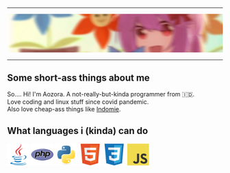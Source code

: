 <hr>
<img src="img/banner.JPG" alt="Banner">
<hr>
<h2>Some short-ass things about me</h2>
<span>
So.... Hi! I'm Aozora. A not-really-but-kinda programmer from 🇮🇩.
<br>
Love coding and linux stuff since covid pandemic.
<br>
Also love cheap-ass things like <a href="https://www.indomie.co.id/">Indomie</a>.
</span>

<h2>What languages i (kinda) can do</h2>
<span>
<img src="https://github.com/devicons/devicon/raw/master/icons/java/java-original.svg" alt="Java" width="52px" height="52px">
<img src="https://github.com/devicons/devicon/raw/master/icons/php/php-original.svg" alt="PHP" width="52px" height="52px">
<img src="https://github.com/devicons/devicon/raw/master/icons/python/python-original.svg" alt="Python" width="52px" height="52px">
<img src="https://github.com/devicons/devicon/raw/master/icons/html5/html5-original.svg" alt="HTML5" width="52px" height="52px">
<img src="https://github.com/devicons/devicon/raw/master/icons/css3/css3-original.svg" alt="CSS3" width="52px" height="52px">
<img src="https://github.com/devicons/devicon/raw/master/icons/javascript/javascript-original.svg" alt="Javascript" width="52px" height="52px">
</span>